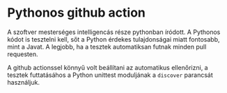 # Pythonos github action

A szoftver mesterséges intelligencás része pythonban íródott. A Pythonos kódot is tesztelni kell, sőt a Python érdekes tulajdonságai miatt fontosabb, mint a Javat. A legjobb, ha a tesztek automatiksan futnak minden pull requesten.

A github actionssel könnyű volt beállítani az automatikus ellenőrizni, a tesztek futtatásáhos a Python unittest moduljának a `discover` parancsát használjuk.

